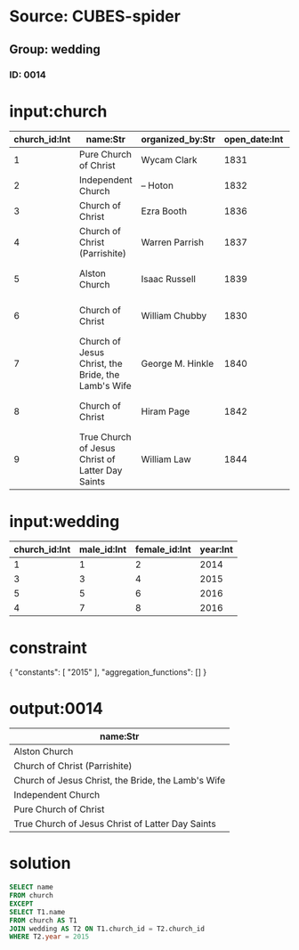 # Source: CUBES-spider
## Group: wedding
### ID: 0014

# input:church

| church_id:Int | name:Str | organized_by:Str | open_date:Int | continuation_of:Str |
|---|---|---|---|---|
| 1 | Pure Church of Christ | Wycam Clark | 1831 | Church of Christ |
| 2 | Independent Church | – Hoton | 1832 | Church of Christ |
| 3 | Church of Christ | Ezra Booth | 1836 | Church of the Latter Day Saints |
| 4 | Church of Christ (Parrishite) | Warren Parrish | 1837 | Church of the Latter Day Saints |
| 5 | Alston Church | Isaac Russell | 1839 | Church of Jesus Christ of Latter Day Saints |
| 6 | Church of Christ | William Chubby | 1830 | Church of Jesus Christ of Latter Day Saints |
| 7 | Church of Jesus Christ, the Bride, the Lamb's Wife | George M. Hinkle | 1840 | Church of Jesus Christ of Latter Day Saints |
| 8 | Church of Christ | Hiram Page | 1842 | Church of Jesus Christ of Latter Day Saints |
| 9 | True Church of Jesus Christ of Latter Day Saints | William Law | 1844 | Church of Jesus Christ of Latter Day Saints |

# input:wedding

| church_id:Int | male_id:Int | female_id:Int | year:Int |
|---|---|---|---|
| 1 | 1 | 2 | 2014 |
| 3 | 3 | 4 | 2015 |
| 5 | 5 | 6 | 2016 |
| 4 | 7 | 8 | 2016 |

# constraint

{
  "constants": [
    "2015"
  ],
  "aggregation_functions": []
}

# output:0014

| name:Str |
|---|
| Alston Church |
| Church of Christ (Parrishite) |
| Church of Jesus Christ, the Bride, the Lamb's Wife |
| Independent Church |
| Pure Church of Christ |
| True Church of Jesus Christ of Latter Day Saints |

# solution

```sql
SELECT name
FROM church
EXCEPT
SELECT T1.name
FROM church AS T1
JOIN wedding AS T2 ON T1.church_id = T2.church_id
WHERE T2.year = 2015
```
